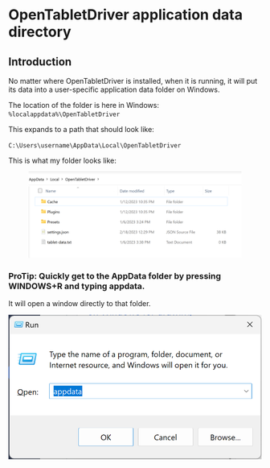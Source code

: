 # OpenTabletDriver application data directory

## Introduction

No matter where OpenTabletDriver is installed, when it is running, it will put its data into a user-specific application data folder on Windows.

The location of the folder is here in Windows: `%localappdata%\OpenTabletDriver` &#x20;

This expands to a path that should look like:

`C:\Users\username\AppData\Local\OpenTabletDriver`

This is what my folder looks like:

<figure><img src="../../../.gitbook/assets/image (151).png" alt=""><figcaption></figcaption></figure>

### ProTip: Quickly get to the AppData folder by pressing WINDOWS+R and typing appdata.

It will open a window directly to that folder.

![](<../../../.gitbook/assets/image (32).png>)
